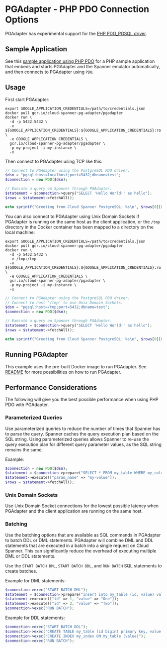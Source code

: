 # PGAdapter - PHP PDO Connection Options

PGAdapter has experimental support for the [PHP PDO_PGSQL driver](https://www.php.net/manual/en/ref.pdo-pgsql.php).

## Sample Application

See this [sample application using PHP PDO](../samples/php/pdo) for a PHP sample application that
embeds and starts PGAdapter and the Spanner emulator automatically, and then connects to PGAdapter
using `PDO`.

## Usage

First start PGAdapter:

```shell
export GOOGLE_APPLICATION_CREDENTIALS=/path/to/credentials.json
docker pull gcr.io/cloud-spanner-pg-adapter/pgadapter
docker run \
  -d -p 5432:5432 \
  -v ${GOOGLE_APPLICATION_CREDENTIALS}:${GOOGLE_APPLICATION_CREDENTIALS}:ro \
  -e GOOGLE_APPLICATION_CREDENTIALS \
  gcr.io/cloud-spanner-pg-adapter/pgadapter \
  -p my-project -i my-instance \
  -x
```

Then connect to PGAdapter using TCP like this:

```php
// Connect to PGAdapter using the PostgreSQL PDO driver.
$dsn = "pgsql:host=localhost;port=5432;dbname=test";
$connection = new PDO($dsn);

// Execute a query on Spanner through PGAdapter.
$statement = $connection->query("SELECT 'Hello World!' as hello");
$rows = $statement->fetchAll();

echo sprintf("Greeting from Cloud Spanner PostgreSQL: %s\n", $rows[0][0]);
```

You can also connect to PGAdapter using Unix Domain Sockets if PGAdapter is running on the same host
as the client application, or the `/tmp` directory in the Docker container has been mapped to a
directory on the local machine:

```shell
export GOOGLE_APPLICATION_CREDENTIALS=/path/to/credentials.json
docker pull gcr.io/cloud-spanner-pg-adapter/pgadapter
docker run \
  -d -p 5432:5432 \
  -v /tmp:/tmp
  -v ${GOOGLE_APPLICATION_CREDENTIALS}:${GOOGLE_APPLICATION_CREDENTIALS}:ro \
  -e GOOGLE_APPLICATION_CREDENTIALS \
  gcr.io/cloud-spanner-pg-adapter/pgadapter \
  -p my-project -i my-instance \
  -x
```

```php
// Connect to PGAdapter using the PostgreSQL PDO driver.
// Connect to host '/tmp' to use Unix Domain Sockets.
$dsn = "pgsql:host=/tmp;port=5432;dbname=test";
$connection = new PDO($dsn);

// Execute a query on Spanner through PGAdapter.
$statement = $connection->query("SELECT 'Hello World!' as hello");
$rows = $statement->fetchAll();

echo sprintf("Greeting from Cloud Spanner PostgreSQL: %s\n", $rows[0][0]);
```

## Running PGAdapter

This example uses the pre-built Docker image to run PGAdapter.
See [README](../README.md) for more possibilities on how to run PGAdapter.


## Performance Considerations

The following will give you the best possible performance when using PHP PDO with PGAdapter.

### Parameterized Queries
Use parameterized queries to reduce the number of times that Spanner has to parse the query. Spanner
caches the query execution plan based on the SQL string. Using parameterized queries allows Spanner
to re-use the query execution plan for different query parameter values, as the SQL string remains
the same.

Example:

```php
$connection = new PDO($dsn);
$statement = $connection->prepare("SELECT * FROM my_table WHERE my_col=:param_name");
$statement->execute(["param_name" => "my-value"]);
$rows = $statement->fetchAll();
```

### Unix Domain Sockets
Use Unix Domain Socket connections for the lowest possible latency when PGAdapter and the client
application are running on the same host.

### Batching
Use the batching options that are available as SQL commands in PGAdapter to batch DDL or DML
statements. PGAdapter will combine DML and DDL statements that are executed in a batch into a single
request on Cloud Spanner. This can significantly reduce the overhead of executing multiple DML or
DDL statements.

Use the `START BATCH DML`, `START BATCH DDL`, and `RUN BATCH` SQL statements to create batches.

Example for DML statements:

```php
$connection->exec("START BATCH DML");
$statement = $connection->prepare("insert into my_table (id, value) values (:id, :value)");
$statement->execute(["id" => 1, "value" => "One"]);
$statement->execute(["id" => 2, "value" => "Two"]);
$connection->exec("RUN BATCH");
```

Example for DDL statements:

```php
$connection->exec("START BATCH DDL");
$connection->exec("CREATE TABLE my_table (id bigint primary key, value varchar)");
$connection->exec("CREATE INDEX my_index ON my_table (value)");
$connection->exec("RUN BATCH");
```
